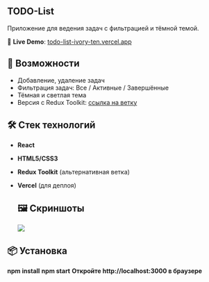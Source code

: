 ## TODO-List
Приложение для ведения задач с фильтрацией и тёмной темой.

🔗 **Live Demo**: [todo-list-ivory-ten.vercel.app](https://todo-list-ivory-ten.vercel.app/)



## 🚀 Возможности

- Добавление, удаление задач
- Фильтрация задач: Все / Активные / Завершённые
- Тёмная и светлая тема
- Версия с Redux Toolkit: [ссылка на ветку](https://github.com/Larrrisa/TODO-List/tree/redux)

## 🛠️ Стек технологий

- **React**
- **HTML5/CSS3**
- **Redux Toolkit** (альтернативная ветка)
- **Vercel** (для деплоя)

  ## 🖼️ Скриншоты
  ![](chrome-capture-2023-4-10.gif)

## 📦 Установка
**npm install**
**npm start**
**Откройте http://localhost:3000 в браузере**
